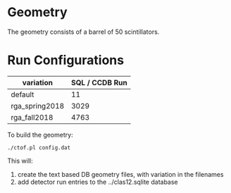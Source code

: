 # Geometry 

The geometry consists of a barrel of 50 scintillators.

# Run Configurations

| variation      | SQL / CCDB Run | 
|----------------|----------------|
| default        | 11             | 
| rga_spring2018 | 3029           | 
| rga_fall2018   | 4763           | 

To build the geometry:

````./ctof.pl config.dat````

This will:

1. create the text based DB geometry files, with variation in the filenames
2. add detector run entries to the ../clas12.sqlite database


